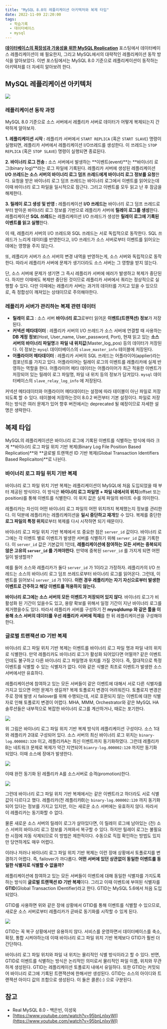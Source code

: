```yaml
---
title: "MySQL 8.0의 레플리케이션 아키텍처와 복제 타입"
date: 2022-11-09 22:20:00
tags:
  - 학습기록
  - 데이터베이스
  - mysql
---
```


**[데이터베이스의 확장성과 가용성을 위한 MySQL Replication](https://hudi.blog/mysql-replication/)** 포스팅에서 데이터베이스 레플리케이션이 왜 필요한지, 그리고 MySQL에서의 대략적인 레플리케이션 동작 방식을 알아보았다. 이번 포스팅에서는 MySQL 8.0 기준으로 레플리케이션이 동작하는 아키텍처를 더 자세히 알아보려 한다.

## MySQL 레플리케이션 아키텍처

![](./1.png)

### 레플리케이션 동작 과정

MySQL 8.0 기준으로 소스 서버에서 레플리카 서버로 데이터가 어떻게 복제되는지 간략하게 알아보자.

**1. 레플리케이션 시작 :** 레플리카 서버에서 `START REPLICA` (혹은 `START SLAVE`) 명령이 실행되면, 레플리카 서버에서 레플리케이션 I/O쓰레드를 생성한다. 이 쓰레드는 `STOP REPLICA` (혹은 `STOP SLAVE`) 명령이 실행되면 종료된다.

**2. 바이너리 로그 전송 :** 소스 서버에서 발생하는 **이벤트(event)**는 **바이너리 로그(binary log)**라는 로그 파일에 기록된다. 레플리카 서버에 생성된 레플리케이션 **I/O 쓰레드는 소스 서버의 바이너리 로그 덤프 쓰레드에게 바이너리 로그 정보를 요청**한다. 요청을 받은 바이너리 로그 덤프 쓰레드는 바이너리 로그에서 이벤트를 읽어오는데 이때 바이너리 로그 파일을 일시적으로 잠근다. 그리고 이벤트를 모두 읽고 난 후 잠금을 해제한다.

**3. 릴레이 로그 생성 및 반영 :** 레플리케이션 **I/O 쓰레드는** 바이너리 로그 덤프 쓰레드로부터 받아온 바이너리 로그 정보를 기반으로 레플리카 서버에 **릴레이 로그를 생성**한다. 레플리케이션 **SQL 쓰레드**는 레플리케이션 I/O 쓰레드가 생성한 **릴레이 로그에 기록된 이벤트를 읽고 실행**한다. 

이 때, 레플리카 서버의 I/O 쓰레드와 SQL 쓰레드는 서로 독립적으로 동작한다. SQL 쓰레드가 느리게 데이터를 반영한다고, I/O 쓰레드가 소스 서버로부터 이벤트를 읽어오는데에는 영향을 주지 않는다.

또, 레플리카 서버가 소스 서버의 변경 내역을 반영하는게, 소스 서버와 독립적으로 동작한다. 따라서 레플리카 서버에 문제가 생기더라도 소스 서버는 그 영향을 받지 않는다.

단, 소스 서버에 문제가 생기면 그 즉시 레플리카 서버에 에러가 발생하고 복제가 중단된다. 하지만 이때에도 복제만 중단된 것이므로 레플리카 서버에서 쿼리는 정상적으로 실행할 수 있다. 다만 이때에는 레플리카 서버는 과거의 데이터를 가지고 있을 수 있으므로, 즉 정합성이 깨져있는 상태이므로 주의해야한다.

### 레플리카 서버가 관리하는 복제 관련 데이터

- **릴레이 로그** : 소스 서버 **바이너리 로그**로부터 읽어온 **이벤트(트랜잭션) 정보**가 저장된다.
- **커넥션 메타데이터** : 레플리카 서버의 I/O 쓰레드가 소스 서버에 연결할 때 사용하는 **DB 계정 정보**(Host, User_name, User_password, Port), 현재 읽고 있는 **소스 서버의 바이너리 파일명**과 **파일 내 위치값**(Master_log_pos) 등의 데이터가 저장된다. 이 정보는 `mysql` 데이터베이스의 `slave_master_info` 테이블에 저장된다.
- **어플라이어 메타데이터** : 레플리카 서버의 SQL 쓰레드는 어플라이어(applier)라는 컴포넌트를 가지고 있다. 어플라이어는 릴레이 로그의 이벤트를 레플리카에 실제 반영하는 역할을 한다. 어플라이어 메타 데이터는 어플라이어가 최근 적용한 이벤트가 저장되어 있는 릴레이 로그 파일명, 파일 내 위치 등의 정보가 담겨있다. `mysql` 데이터베이스의 `slave_relay_log_info` 에 저장된다.

커넥션 메타데이터와 어플라이어 메타데이터는 설정에 따라 테이블이 아닌 파일로 저장되도록 할 수 있다. 테이블에 저장하는것이 8.0.2 버전부터 기본 설정이다. 파일로 저장하는 방식은 여러 문제가 있어 향후 버전에서는 deprecated 될 예정이므로 자세한 설명은 생략한다.

## 복제 타입

MySQL의 레플리케이션은 바이너리 로그에 기록된 이벤트를 식별하는 방식에 따라 크게 **바이너리 로그 파일 위치 기반 복제(Binary Log File Position Based Replication)**와 **글로벌 트랜잭션 ID 기반 복제(Global Transaction Identifiers Based Replicaiton)**로 나뉜다.

### 바이너리 로그 파일 위치 기반 복제

바이너리 로그 파일 위치 기반 복제는 레플리케이션이 MySQL에 처음 도입되었을 때 부터 제공된 방식이다. 이 방식은 **바이너리 로그 파일명 + 파일 내에서의 위치**(offset 또는 position)를 통해 이벤트를 식별한다. 이 위치 값은 실제 파일의 바이트 수를 의미한다. 

레플리카는 자신이 어떤 바이너리 로그 파일의 어떤 위치까지 복제했는지 정보를 관리한다. 이 덕분에 레플리카는 레플리케이션을 **일시 중단하고 재개**할 수 있다. 복제를 중단한 **로그 파일의 특정 위치**로부터 복제를 다시 시작하면 되기 때문이다.

바이너리 로그 파일 위치 기반 복제에서 또 중요한 점은 `server_id` 값이다. 바이너리 로그에는 각 이벤트 별로 이벤트가 발생한 서버를 식별하기 위해 `server_id` 값을 기록한다. 이 `server_id` 값은 기본값이 1인데, **레플리케이션에 참여하는 모든 서버는 중복되지 않은 고유의 `server_id` 를 가져야한다**. 만약에 중복된 `server_id` 를 가지게 되면 어떤 일이 발생할까?

예를 들어 소스와 레플리카가 둘다 `server_id` 가 1이라고 가정하자. 레플리카의 I/O 쓰레드는 소스의 바이너리 로그 덤프 쓰레드로부터 바이너리 로그를 읽어온다. 그런데, 이벤트를 읽어보니 `server_id` 가 1이다. **이런 경우 레플리카는 자기 자신으로부터 발생한 이벤트로 간주하고 해당 이벤트를 적용하지 않는다.**

**바이너리 로그에는 소스 서버의 모든 이벤트가 저장되어 있지 않다**. 바이너리 로그가 비활성화 된 기간이 있을수도 있고, 용량 확보를 위해서 일정 기간이 지난 바이너리 로그를 제거했을수도 있다. 따라서 레플리카 서버를 구성하기 전 **mysqldump 와 같은 툴을 이용해 소스 서버의 데이터를 우선 레플리카 서버에 적재**를 한 뒤 레플리케이션을 구성해야한다.

### 글로벌 트랜잭션 ID 기반 복제

바이너리 로그 파일 위치 기반 복제는 이벤트를 바이너리 로그 파일 명과 파일 내의 위치로 식별한다. 만약 레플리카도 바이너리 로그가 활성화 되어있다면 어떨까? 같은 이벤트인데도 불구하고 다른 바이너리 로그 파일명과 위치를 가질 것이다. 즉, 절대적으로 특정이벤트를 식별할 수 있는 식별자가 없다. 이와 같은 식별은 최초로 이벤트가 발생한 소스 서버에서만 유효하다.

레플리케이션에 참여하고 있는 모든 서버들이 같은 이벤트에 대해서 서로 다른 식별자를 가지고 있으면 어떤 문제가 생길까? 복제 토폴로지 변경이 어려워진다. 토폴로지 변경은 주로 장애 발생 시 failover를 위해 수행되는데, 서로 호환되지 않는 이벤트에 대한 식별자로 인해 토폴로지 변경이 어렵다. MHA, MMM, Orchestrator와 같은 MySQL HA 솔루션들은 내부적으로 복잡한 바이너리 로그를 계산하거나, 때로는 포기한다.

![](./2.png)

위 그림은 바이너리 로그 파일 위치 기반 복제 방식의 레플리케이션 구성이다. 소스 1대와 레플리카 2대로 구성되어 있다. 소스 서버의 최신 바이너리 로그 위치는 `binary-log.000002:320` 이고, 레플리카A는 최신 이벤트까지 동기화하였다. 그런데 레플리카 B는 네트워크 문제로 복제가 약간 지연되어 `bianry-log.000002:120` 까지만 동기화 되었다. 이때 소스에 장애가 발생한다.

![](./3.png)

이때 완전 동기화 된 레플리카 A를 소스서버로 승격(promotion)한다. 

![](./4.png)

그런데 바이너리 로그 파일 위치 기반 복제에서는 같은 이벤트라고 하더라도 서로 식별 값이 다르다고 했다. 레플리카(전 레플리카B)는 `binary-log.000002:120` 까지 동기화 되어 있다는 정보를 가지고 있지만, 이는 새로운 소스 서버에는 유효하지 않다. 따라서 이 레플리카는 동기화할 수 없다.

물론 새로운 소스 서버의 릴레이 로그가 살아있다면, 이 릴레이 로그에 남아있는 (전) 소스 서버의 바이너리 로그 정보를 가져와서 복구할 수 있다. 하지만 릴레이 로그는 불필요한 시점에 자동 삭제되므로 이 방법은 제한적이다. 수동으로 직접 확인하는 방법도 있지만 당연하게도 매우 어렵다.

이러나 저러나 바이너리 로그 파일 위치 기반 복제는 이런 장애 상황에서 토폴로지를 변경하기 어렵다. 즉, failover가 까다롭다. **어떤 서버에 있던 상관없이 동일한 이벤트를 동일한 식별자로 식별할 수 없을까?**

레플리케이션에 참여하고 있는 모든 서버들이 이벤트에 대해 동일한 식별자를 가지도록 하는 방식이 **글로벌 트랜잭션 ID 기반 복제**이다. 그리고 이때 이벤트에 부여된 식별자를 **GTID**(Global Transaction IDentifier)라고 한다. GTID는 MySQL 5.6에서 처음 도입되었다.

GTID를 사용하면 위와 같은 장애 상황에서 GTID를 통해 이벤트를 식별할 수 있으므로, 새로운 소스 서버로부터 레플리카가 곧바로 동기화를 시작할 수 있게 된다.

![](./5.png)

GTID는 꼭 복구 상황에서만 유용하지 않다. 서비스를 운영하면서 데이터베이스를 축소, 확장, 통합 시켜야하는데 이때 바이너리 로그 파일 위치 기반 복제보다 GTID가 훨씬 더 간단하다.

바이너리 로그 파일 위치와 파일 내 위치는 물리적인 식별 방식이라고 할 수 있다. 반면, GTID로 이벤트를 식별하는 방식은 논리적인 의미로서 물리적인 파일 이름, 위치와 무관하게 생성된다. GTID는 레플리케이션 토폴로지 내에서 유일하다. 또한 GTID는 커밋되어 바이너리 로그에 기록된 트랜잭션에 한해서만 생성된다. GTID는 소스의 아이디와 트랜잭션 아이디 값의 조합으로 생성된다. 이 둘은 콜론(`:`) 으로 구분된다. 

## 참고

- Real MySQL 8.0 - 백은빈, 이성욱
- [https://www.youtube.com/watch?v=95bnLnIxyWI](https://www.youtube.com/watch?v=95bnLnIxyWI)
